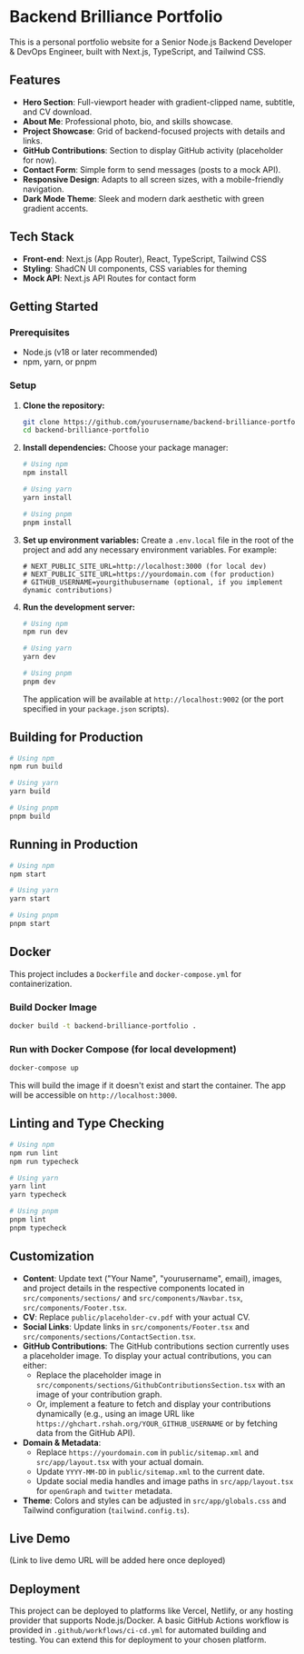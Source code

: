 # Backend Brilliance Portfolio

This is a personal portfolio website for a Senior Node.js Backend Developer & DevOps Engineer, built with Next.js, TypeScript, and Tailwind CSS.

## Features

- **Hero Section**: Full-viewport header with gradient-clipped name, subtitle, and CV download.
- **About Me**: Professional photo, bio, and skills showcase.
- **Project Showcase**: Grid of backend-focused projects with details and links.
- **GitHub Contributions**: Section to display GitHub activity (placeholder for now).
- **Contact Form**: Simple form to send messages (posts to a mock API).
- **Responsive Design**: Adapts to all screen sizes, with a mobile-friendly navigation.
- **Dark Mode Theme**: Sleek and modern dark aesthetic with green gradient accents.

## Tech Stack

- **Front-end**: Next.js (App Router), React, TypeScript, Tailwind CSS
- **Styling**: ShadCN UI components, CSS variables for theming
- **Mock API**: Next.js API Routes for contact form

## Getting Started

### Prerequisites

- Node.js (v18 or later recommended)
- npm, yarn, or pnpm

### Setup

1.  **Clone the repository:**
    ```bash
    git clone https://github.com/yourusername/backend-brilliance-portfolio.git
    cd backend-brilliance-portfolio
    ```

2.  **Install dependencies:**
    Choose your package manager:
    ```bash
    # Using npm
    npm install

    # Using yarn
    yarn install

    # Using pnpm
    pnpm install
    ```

3.  **Set up environment variables:**
    Create a `.env.local` file in the root of the project and add any necessary environment variables. For example:
    ```env
    # NEXT_PUBLIC_SITE_URL=http://localhost:3000 (for local dev)
    # NEXT_PUBLIC_SITE_URL=https://yourdomain.com (for production)
    # GITHUB_USERNAME=yourgithubusername (optional, if you implement dynamic contributions)
    ```

4.  **Run the development server:**
    ```bash
    # Using npm
    npm run dev

    # Using yarn
    yarn dev

    # Using pnpm
    pnpm dev
    ```
    The application will be available at `http://localhost:9002` (or the port specified in your `package.json` scripts).

## Building for Production

```bash
# Using npm
npm run build

# Using yarn
yarn build

# Using pnpm
pnpm build
```

## Running in Production

```bash
# Using npm
npm start

# Using yarn
yarn start

# Using pnpm
pnpm start
```

## Docker

This project includes a `Dockerfile` and `docker-compose.yml` for containerization.

### Build Docker Image

```bash
docker build -t backend-brilliance-portfolio .
```

### Run with Docker Compose (for local development)

```bash
docker-compose up
```
This will build the image if it doesn't exist and start the container. The app will be accessible on `http://localhost:3000`.

## Linting and Type Checking

```bash
# Using npm
npm run lint
npm run typecheck

# Using yarn
yarn lint
yarn typecheck

# Using pnpm
pnpm lint
pnpm typecheck
```

## Customization

- **Content**: Update text ("Your Name", "yourusername", email), images, and project details in the respective components located in `src/components/sections/` and `src/components/Navbar.tsx`, `src/components/Footer.tsx`.
- **CV**: Replace `public/placeholder-cv.pdf` with your actual CV.
- **Social Links**: Update links in `src/components/Footer.tsx` and `src/components/sections/ContactSection.tsx`.
- **GitHub Contributions**: The GitHub contributions section currently uses a placeholder image. To display your actual contributions, you can either:
    - Replace the placeholder image in `src/components/sections/GithubContributionsSection.tsx` with an image of your contribution graph.
    - Or, implement a feature to fetch and display your contributions dynamically (e.g., using an image URL like `https://ghchart.rshah.org/YOUR_GITHUB_USERNAME` or by fetching data from the GitHub API).
- **Domain & Metadata**:
    - Replace `https://yourdomain.com` in `public/sitemap.xml` and `src/app/layout.tsx` with your actual domain.
    - Update `YYYY-MM-DD` in `public/sitemap.xml` to the current date.
    - Update social media handles and image paths in `src/app/layout.tsx` for `openGraph` and `twitter` metadata.
- **Theme**: Colors and styles can be adjusted in `src/app/globals.css` and Tailwind configuration (`tailwind.config.ts`).

## Live Demo

(Link to live demo URL will be added here once deployed)

## Deployment

This project can be deployed to platforms like Vercel, Netlify, or any hosting provider that supports Node.js/Docker. A basic GitHub Actions workflow is provided in `.github/workflows/ci-cd.yml` for automated building and testing. You can extend this for deployment to your chosen platform.
